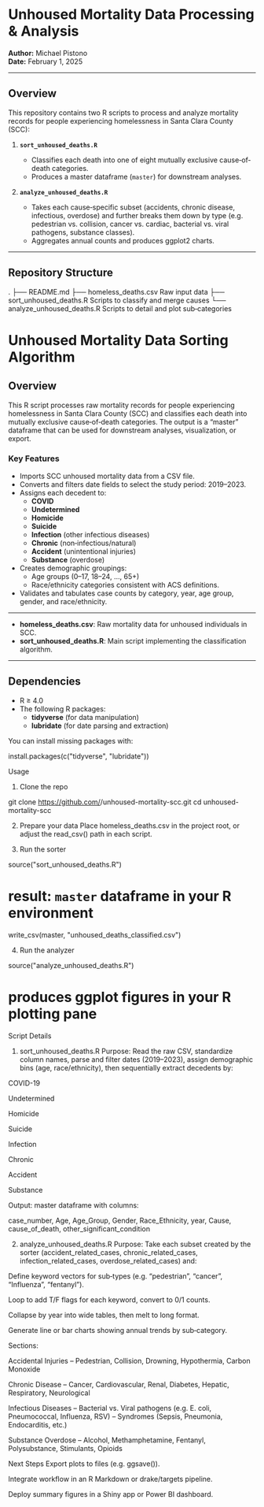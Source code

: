 # Unhoused Mortality Data Processing & Analysis

**Author:** Michael Pistono  
**Date:** February 1, 2025

---

## Overview

This repository contains two R scripts to process and analyze mortality records for people experiencing homelessness in Santa Clara County (SCC):

1. **`sort_unhoused_deaths.R`**  
   - Classifies each death into one of eight mutually exclusive cause‐of‐death categories.  
   - Produces a master dataframe (`master`) for downstream analyses.

2. **`analyze_unhoused_deaths.R`**  
   - Takes each cause‐specific subset (accidents, chronic disease, infectious, overdose) and further breaks them down by type (e.g. pedestrian vs. collision, cancer vs. cardiac, bacterial vs. viral pathogens, substance classes).  
   - Aggregates annual counts and produces ggplot2 charts.

---

## Repository Structure

. ├── README.md
├── homeless_deaths.csv Raw input data ├── sort_unhoused_deaths.R Scripts to classify and merge causes └── analyze_unhoused_deaths.R Scripts to detail and plot sub‐categories


# Unhoused Mortality Data Sorting Algorithm

## Overview

This R script processes raw mortality records for people experiencing homelessness in Santa Clara County (SCC) and classifies each death into mutually exclusive cause‐of‐death categories. The output is a “master” dataframe that can be used for downstream analyses, visualization, or export.

### Key Features

- Imports SCC unhoused mortality data from a CSV file.
- Converts and filters date fields to select the study period: 2019–2023.
- Assigns each decedent to:
  - **COVID**
  - **Undetermined**
  - **Homicide**
  - **Suicide**
  - **Infection** (other infectious diseases)
  - **Chronic** (non‐infectious/natural)
  - **Accident** (unintentional injuries)
  - **Substance** (overdose)
- Creates demographic groupings:
  - Age groups (0–17, 18–24, …, 65+)
  - Race/ethnicity categories consistent with ACS definitions.
- Validates and tabulates case counts by category, year, age group, gender, and race/ethnicity.

---

- **homeless_deaths.csv**: Raw mortality data for unhoused individuals in SCC.
- **sort_unhoused_deaths.R**: Main script implementing the classification algorithm.

---

## Dependencies

- R ≥ 4.0  
- The following R packages:
  - **tidyverse** (for data manipulation)
  - **lubridate** (for date parsing and extraction)

You can install missing packages with:


install.packages(c("tidyverse", "lubridate"))


Usage
1. Clone the repo


git clone https://github.com/<your-username>/unhoused-mortality-scc.git
cd unhoused-mortality-scc

2. Prepare your data
Place homeless_deaths.csv in the project root, or adjust the read_csv() path in each script.

3. Run the sorter

source("sort_unhoused_deaths.R")
# result: `master` dataframe in your R environment
write_csv(master, "unhoused_deaths_classified.csv")

4. Run the analyzer


source("analyze_unhoused_deaths.R")
# produces ggplot figures in your R plotting pane

Script Details
1. sort_unhoused_deaths.R
Purpose: Read the raw CSV, standardize column names, parse and filter dates (2019–2023), assign demographic bins (age, race/ethnicity), then sequentially extract decedents by:

COVID-19

Undetermined

Homicide

Suicide

Infection

Chronic

Accident

Substance

Output: master dataframe with columns:


case_number, Age, Age_Group, Gender, Race_Ethnicity, year,
Cause, cause_of_death, other_significant_condition

2. analyze_unhoused_deaths.R
Purpose: Take each subset created by the sorter (accident_related_cases, chronic_related_cases, infection_related_cases, overdose_related_cases) and:

Define keyword vectors for sub‐types (e.g. “pedestrian”, “cancer”, “Influenza”, “fentanyl”).

Loop to add T/F flags for each keyword, convert to 0/1 counts.

Collapse by year into wide tables, then melt to long format.

Generate line or bar charts showing annual trends by sub‐category.

Sections:

Accidental Injuries
– Pedestrian, Collision, Drowning, Hypothermia, Carbon Monoxide

Chronic Disease
– Cancer, Cardiovascular, Renal, Diabetes, Hepatic, Respiratory, Neurological

Infectious Diseases
– Bacterial vs. Viral pathogens (e.g. E. coli, Pneumococcal, Influenza, RSV)
– Syndromes (Sepsis, Pneumonia, Endocarditis, etc.)

Substance Overdose
– Alcohol, Methamphetamine, Fentanyl, Polysubstance, Stimulants, Opioids

Next Steps
Export plots to files (e.g. ggsave()).

Integrate workflow in an R Markdown or drake/targets pipeline.

Deploy summary figures in a Shiny app or Power BI dashboard.


